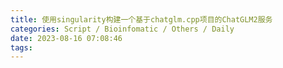 ```yaml
---
title: 使用singularity构建一个基于chatglm.cpp项目的ChatGLM2服务
categories: Script / Bioinfomatic / Others / Daily
date: 2023-08-16 07:08:46
tags:
---
```


<!-- 摘要部分 -->
<!-- more -->
